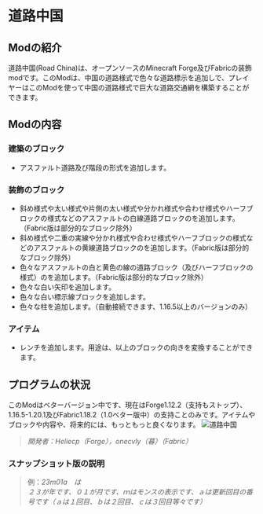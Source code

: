 # 道路中国
## Modの紹介
道路中国(Road China)は、オープンソースのMinecraft Forge及びFabricの装飾modです。このModは、中国の道路様式で色々な道路標示を追加しで、プレイヤーはこのModを使って中国の道路様式で巨大な道路交通網を構築することができます。
## Modの内容
### 建築のブロック
 - アスファルト道路及び階段の形式を追加します。
### 装飾のブロック
 - 斜め様式や太い様式や片側の太い様式や分かれ様式や合わせ様式やハーフブロックの様式などのアスファルトの白線道路ブロックのを追加します。（Fabric版は部分的なブロック除外）
 - 斜め様式や二重の実線や分かれ様式や合わせ様式やハーフブロックの様式などのアスファルトの黄線道路ブロックのを追加します。（Fabric版は部分的なブロック除外）
 - 色々なアスファルトの白と黄色の線の道路ブロック（及びハーフブロックの様式）のを追加します。（Fabric版は部分的なブロック除外）
 - 色々な白い矢印を追加します。
 - 色々な白い標示線ブロックを追加します。
 - 色々な柱を追加します。（自動接続できます、1.16.5以上のバージョンのみ）
### アイテム
 - レンチを追加します。用途は、以上のブロックの向きを変換することができます。
## プログラムの状況
このModはベターバージョン中です、現在はForge1.12.2（支持もストップ）、1.16.5-1.20.1及びFabric1.18.2（1.0ベター版中）の支持ことのみです。アイテムやブロックや内容や、将来的には、もっともっと良くなります。
![道路中国](https://s1.ax1x.com/2023/05/09/p9BnaY4.png "道路中国")
> *開発者：Heliecp（Forge），onecvly（暮）（Fabric）*
### スナップショット版の説明
> 例：*23m01a　は*  
> *２３が年です、０１が月です、ｍはモンスの表示です、ａは更新回目の番号です（ａは１回目、ｂは２回目、ｃは３回目等々です）*
